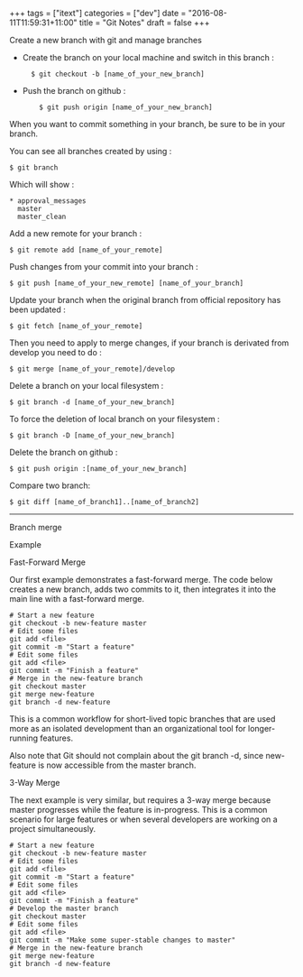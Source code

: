 +++
tags =  ["itext"]
categories = ["dev"]
date = "2016-08-11T11:59:31+11:00"
title = "Git Notes"
draft = false
+++


Create a new branch with git and manage branches

* Create the branch on your local machine and switch in this branch :
        
        $ git checkout -b [name_of_your_new_branch]
		
* Push the branch on github :

	      $ git push origin [name_of_your_new_branch]

When you want to commit something in your branch, be sure to be in your branch.


You can see all branches created by using :
    
    $ git branch

Which will show :

    * approval_messages
      master
      master_clean

Add a new remote for your branch :

    $ git remote add [name_of_your_remote]

Push changes from your commit into your branch :

    $ git push [name_of_your_new_remote] [name_of_your_branch]

Update your branch when the original branch from official repository has been updated :

    $ git fetch [name_of_your_remote]

Then you need to apply to merge changes, if your branch is derivated from develop you need to do :

    $ git merge [name_of_your_remote]/develop

Delete a branch on your local filesystem :

    $ git branch -d [name_of_your_new_branch]

To force the deletion of local branch on your filesystem :

    $ git branch -D [name_of_your_new_branch]

Delete the branch on github :

    $ git push origin :[name_of_your_new_branch]

Compare two branch:

    $ git diff [name_of_branch1]..[name_of_branch2]

---

Branch merge

Example

Fast-Forward Merge

Our first example demonstrates a fast-forward merge. The code below creates a new branch, adds two commits to it, then integrates it into the main line with a fast-forward merge.

    # Start a new feature
    git checkout -b new-feature master
    # Edit some files
    git add <file>
    git commit -m "Start a feature"
    # Edit some files
    git add <file>
    git commit -m "Finish a feature"
    # Merge in the new-feature branch
    git checkout master
    git merge new-feature
    git branch -d new-feature

This is a common workflow for short-lived topic branches that are used more as an isolated development than an organizational tool for longer-running features.

Also note that Git should not complain about the git branch -d, since new-feature is now accessible from the master branch.

3-Way Merge

The next example is very similar, but requires a 3-way merge because master progresses while the feature is in-progress. This is a common scenario for large features or when several developers are working on a project simultaneously.

    # Start a new feature
    git checkout -b new-feature master
    # Edit some files
    git add <file>
    git commit -m "Start a feature"
    # Edit some files
    git add <file>
    git commit -m "Finish a feature"
    # Develop the master branch
    git checkout master
    # Edit some files
    git add <file>
    git commit -m "Make some super-stable changes to master"
    # Merge in the new-feature branch
    git merge new-feature
    git branch -d new-feature
